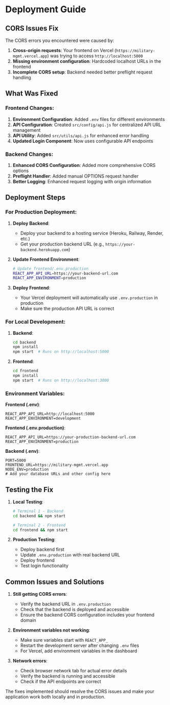 # Deployment Guide

## CORS Issues Fix

The CORS errors you encountered were caused by:

1. **Cross-origin requests**: Your frontend on Vercel (`https://military-mgmt.vercel.app`) was trying to access `http://localhost:5000`
2. **Missing environment configuration**: Hardcoded localhost URLs in the frontend
3. **Incomplete CORS setup**: Backend needed better preflight request handling

## What Was Fixed

### Frontend Changes:
1. **Environment Configuration**: Added `.env` files for different environments
2. **API Configuration**: Created `src/config/api.js` for centralized API URL management
3. **API Utility**: Added `src/utils/api.js` for enhanced error handling
4. **Updated Login Component**: Now uses configurable API endpoints

### Backend Changes:
1. **Enhanced CORS Configuration**: Added more comprehensive CORS options
2. **Preflight Handler**: Added manual OPTIONS request handler
3. **Better Logging**: Enhanced request logging with origin information

## Deployment Steps

### For Production Deployment:

1. **Deploy Backend**:
   - Deploy your backend to a hosting service (Heroku, Railway, Render, etc.)
   - Get your production backend URL (e.g., `https://your-backend.herokuapp.com`)

2. **Update Frontend Environment**:
   ```bash
   # Update frontend/.env.production
   REACT_APP_API_URL=https://your-backend-url.com
   REACT_APP_ENVIRONMENT=production
   ```

3. **Deploy Frontend**:
   - Your Vercel deployment will automatically use `.env.production` in production
   - Make sure the production API URL is correct

### For Local Development:

1. **Backend**:
   ```bash
   cd backend
   npm install
   npm start  # Runs on http://localhost:5000
   ```

2. **Frontend**:
   ```bash
   cd frontend
   npm install
   npm start  # Runs on http://localhost:3000
   ```

### Environment Variables:

**Frontend (.env)**:
```
REACT_APP_API_URL=http://localhost:5000
REACT_APP_ENVIRONMENT=development
```

**Frontend (.env.production)**:
```
REACT_APP_API_URL=https://your-production-backend-url.com
REACT_APP_ENVIRONMENT=production
```

**Backend (.env)**:
```
PORT=5000
FRONTEND_URL=https://military-mgmt.vercel.app
NODE_ENV=production
# Add your database URLs and other config here
```

## Testing the Fix

1. **Local Testing**:
   ```bash
   # Terminal 1 - Backend
   cd backend && npm start
   
   # Terminal 2 - Frontend  
   cd frontend && npm start
   ```

2. **Production Testing**:
   - Deploy backend first
   - Update `.env.production` with real backend URL
   - Deploy frontend
   - Test login functionality

## Common Issues and Solutions

1. **Still getting CORS errors**:
   - Verify the backend URL in `.env.production`
   - Check that the backend is deployed and accessible
   - Ensure the backend CORS configuration includes your frontend domain

2. **Environment variables not working**:
   - Make sure variables start with `REACT_APP_`
   - Restart the development server after changing `.env` files
   - For Vercel, add environment variables in the dashboard

3. **Network errors**:
   - Check browser network tab for actual error details
   - Verify the backend is running and accessible
   - Check if the API endpoints are correct

The fixes implemented should resolve the CORS issues and make your application work both locally and in production.
